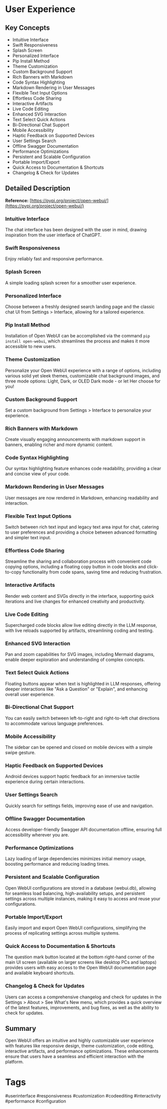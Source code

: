 # User Experience

## Key Concepts
- Intuitive Interface
- Swift Responsiveness
- Splash Screen
- Personalized Interface
- Pip Install Method
- Theme Customization
- Custom Background Support
- Rich Banners with Markdown
- Code Syntax Highlighting
- Markdown Rendering in User Messages
- Flexible Text Input Options
- Effortless Code Sharing
- Interactive Artifacts
- Live Code Editing
- Enhanced SVG Interaction
- Text Select Quick Actions
- Bi-Directional Chat Support
- Mobile Accessibility
- Haptic Feedback on Supported Devices
- User Settings Search
- Offline Swagger Documentation
- Performance Optimizations
- Persistent and Scalable Configuration
- Portable Import/Export
- Quick Access to Documentation & Shortcuts
- Changelog & Check for Updates

## Detailed Description

**Reference:** [https://pypi.org/project/open-webui/](https://pypi.org/project/open-webui/)

### Intuitive Interface
The chat interface has been designed with the user in mind, drawing inspiration from the user interface of ChatGPT.

### Swift Responsiveness
Enjoy reliably fast and responsive performance.

### Splash Screen
A simple loading splash screen for a smoother user experience.

### Personalized Interface
Choose between a freshly designed search landing page and the classic chat UI from Settings > Interface, allowing for a tailored experience.

### Pip Install Method
Installation of Open WebUI can be accomplished via the command `pip install open-webui`, which streamlines the process and makes it more accessible to new users.

### Theme Customization
Personalize your Open WebUI experience with a range of options, including various solid yet sleek themes, customizable chat background images, and three mode options: Light, Dark, or OLED Dark mode - or let Her choose for you!

### Custom Background Support
Set a custom background from Settings > Interface to personalize your experience.

### Rich Banners with Markdown
Create visually engaging announcements with markdown support in banners, enabling richer and more dynamic content.

### Code Syntax Highlighting
Our syntax highlighting feature enhances code readability, providing a clear and concise view of your code.

### Markdown Rendering in User Messages
User messages are now rendered in Markdown, enhancing readability and interaction.

### Flexible Text Input Options
Switch between rich text input and legacy text area input for chat, catering to user preferences and providing a choice between advanced formatting and simpler text input.

### Effortless Code Sharing
Streamline the sharing and collaboration process with convenient code copying options, including a floating copy button in code blocks and click-to-copy functionality from code spans, saving time and reducing frustration.

### Interactive Artifacts
Render web content and SVGs directly in the interface, supporting quick iterations and live changes for enhanced creativity and productivity.

### Live Code Editing
Supercharged code blocks allow live editing directly in the LLM response, with live reloads supported by artifacts, streamlining coding and testing.

### Enhanced SVG Interaction
Pan and zoom capabilities for SVG images, including Mermaid diagrams, enable deeper exploration and understanding of complex concepts.

### Text Select Quick Actions
Floating buttons appear when text is highlighted in LLM responses, offering deeper interactions like "Ask a Question" or "Explain", and enhancing overall user experience.

### Bi-Directional Chat Support
You can easily switch between left-to-right and right-to-left chat directions to accommodate various language preferences.

### Mobile Accessibility
The sidebar can be opened and closed on mobile devices with a simple swipe gesture.

### Haptic Feedback on Supported Devices
Android devices support haptic feedback for an immersive tactile experience during certain interactions.

### User Settings Search
Quickly search for settings fields, improving ease of use and navigation.

### Offline Swagger Documentation
Access developer-friendly Swagger API documentation offline, ensuring full accessibility wherever you are.

### Performance Optimizations
Lazy loading of large dependencies minimizes initial memory usage, boosting performance and reducing loading times.

### Persistent and Scalable Configuration
Open WebUI configurations are stored in a database (webui.db), allowing for seamless load balancing, high-availability setups, and persistent settings across multiple instances, making it easy to access and reuse your configurations.

### Portable Import/Export
Easily import and export Open WebUI configurations, simplifying the process of replicating settings across multiple systems.

### Quick Access to Documentation & Shortcuts
The question mark button located at the bottom right-hand corner of the main UI screen (available on larger screens like desktop PCs and laptops) provides users with easy access to the Open WebUI documentation page and available keyboard shortcuts.

### Changelog & Check for Updates
Users can access a comprehensive changelog and check for updates in the Settings > About > See What's New menu, which provides a quick overview of the latest features, improvements, and bug fixes, as well as the ability to check for updates.

## Summary
Open WebUI offers an intuitive and highly customizable user experience with features like responsive design, theme customization, code editing, interactive artifacts, and performance optimizations. These enhancements ensure that users have a seamless and efficient interaction with the platform.

# Tags
#userinterface #responsiveness #customization #codeediting #interactivity #performance #configuration